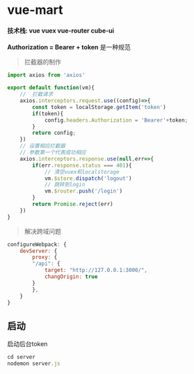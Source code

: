 # vue-mart

#### 技术栈: vue vuex vue-router cube-ui

**Authorization = Bearer + token** 是一种规范

> 拦截器的制作
```js
import axios from 'axios'

export default function(vm){
    //  拦截请求
    axios.interceptors.request.use((config)=>{
        const token = localStorage.getItem('token')
        if(token){
            config.headers.Authorization = 'Bearer'+token;
        }
        return config;
    })
    // 设置相应拦截器
    // 参数第一个代表成功相应
    axios.interceptors.response.use(null,err=>{
        if(err.response.status === 401){
            // 清空vuex和localstorage
            vm.$store.dispatch('logout')
            // 跳转到login
            vm.$router.push('/login')
        }
        return Promise.reject(err)
    })
}
```

> 解决跨域问题

```js
configureWebpack: {
    devServer: {
        proxy: {
        "/api": {
            target: "http://127.0.0.1:3000/", 
            changOrigin: true
        }
        }, 
    }
}
```

## 启动
启动后台token
```js
cd server
nodemon server.js
```
